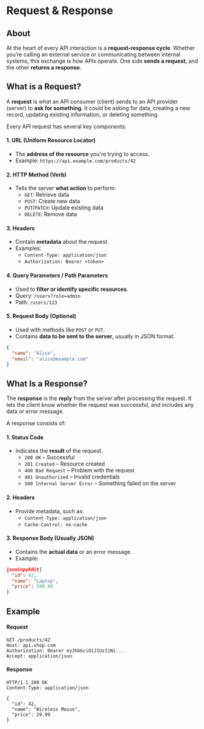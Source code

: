 # Request & Response

## About

At the heart of every API interaction is a **request-response cycle**. Whether you’re calling an external service or communicating between internal systems, this exchange is how APIs operate. One side **sends a request**, and the other **returns a response**.

## What is a Request?

A **request** is what an API consumer (client) sends to an API provider (server) to **ask for something**. It could be asking for data, creating a new record, updating existing information, or deleting something.

Every API request has several key components:

#### 1. **URL (Uniform Resource Locator)**

* The **address of the resource** you're trying to access.
* Example: `https://api.example.com/products/42`

#### 2. **HTTP Method (Verb)**

* Tells the server **what action** to perform:
  * `GET`: Retrieve data
  * `POST`: Create new data
  * `PUT`/`PATCH`: Update existing data
  * `DELETE`: Remove data

#### 3. **Headers**

* Contain **metadata** about the request.
* Examples:
  * `Content-Type: application/json`
  * `Authorization: Bearer <token>`

#### 4. **Query Parameters / Path Parameters**

* Used to **filter or identify specific resources**.
* Query: `/users?role=admin`
* Path: `/users/123`

#### 5. **Request Body (Optional)**

* Used with methods like `POST` or `PUT`.
* Contains **data to be sent to the server**, usually in JSON format.

```json
{
  "name": "Alice",
  "email": "alice@example.com"
}
```

## What Is a Response?

The **response** is the **reply** from the server after processing the request. It lets the client know whether the request was successful, and includes any data or error message.

A response consists of:

#### 1. **Status Code**

* Indicates the **result** of the request.
  * `200 OK` – Successful
  * `201 Created` – Resource created
  * `400 Bad Request` – Problem with the request
  * `401 Unauthorized` – Invalid credentials
  * `500 Internal Server Error` – Something failed on the server

#### 2. **Headers**

* Provide metadata, such as:
  * `Content-Type: application/json`
  * `Cache-Control: no-cache`

#### 3. **Response Body (Usually JSON)**

* Contains the **actual data** or an error message.
* Example:

```json
jsonCopyEdit{
  "id": 42,
  "name": "Laptop",
  "price": 599.99
}
```

## Example

#### Request

```http
GET /products/42
Host: api.shop.com
Authorization: Bearer eyJhbGciOiJIUzI1Ni...
Accept: application/json
```

#### Response

```http
HTTP/1.1 200 OK
Content-Type: application/json

{
  "id": 42,
  "name": "Wireless Mouse",
  "price": 29.99
}
```
